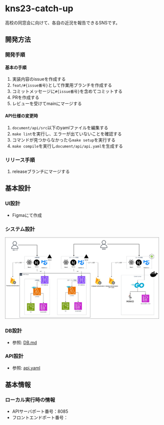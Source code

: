 # kns23-catch-up
高校の同窓会に向けて、各自の近況を報告できるSNSです。

## 開発方法
### 開発手順
#### 基本の手順
1. 実装内容のissueを作成する
2. `feat/#{issue番号}`として作業用ブランチを作成する
3. コミットメッセージに`#{issue番号}`を含めてコミットする
4. PRを作成する
5. レビューを受けてmainにマージする

#### API仕様の変更時
1. `document/api/src`以下のyamlファイルを編集する
2. `make lint`を実行し、エラーが出ていないことを確認する
3. コマンドが見つからなかったら`make setup`を実行する
4. `make compile`を実行し`document/api/api.yaml`を生成する

### リリース手順
1. releaseブランチにマージする

## 基本設計
### UI設計
- Figmaにて作成

### システム設計
![システム構成:2024/01/09](./document/images/system-architecture.jpg)

### DB設計
- 参照: [DB.md](./document/DB.md)

### API設計
- 参照: [api.yaml](./document/api/api.yaml)

## 基本情報
### ローカル実行時の情報
- APIサーバポート番号：8085
- フロントエンドポート番号：
